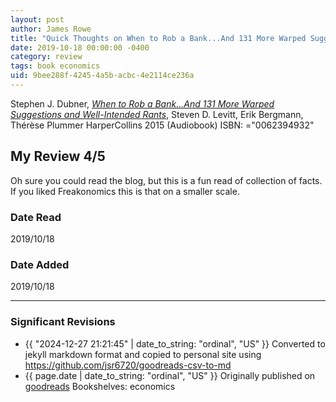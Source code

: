 ```yaml
---
layout: post
author: James Rowe
title: "Quick Thoughts on When to Rob a Bank...And 131 More Warped Suggestions and Well-Intended Rants"
date: 2019-10-18 00:00:00 -0400
category: review
tags: book economics
uid: 9bee288f-4245-4a5b-acbc-4e2114ce236a
---
```


Stephen J. Dubner, *[When to Rob a Bank...And 131 More Warped Suggestions and Well-Intended Rants](https://www.goodreads.com/book/show/23261572)*, Steven D. Levitt, Erik Bergmann, Thérèse Plummer HarperCollins 2015 (Audiobook) ISBN: ="0062394932"

## My Review 4/5

Oh sure you could read the blog, but this is a fun read of collection of facts. If you liked Freakonomics this is that on a smaller scale.

### Date Read
2019/10/18

### Date Added
2019/10/18

---

### Significant Revisions

- {{ "2024-12-27 21:21:45" | date_to_string: "ordinal", "US" }} Converted to jekyll markdown format and copied to personal site using <https://github.com/jsr6720/goodreads-csv-to-md>
- {{ page.date | date_to_string: "ordinal", "US" }} Originally published on [goodreads](https://www.goodreads.com) Bookshelves: economics